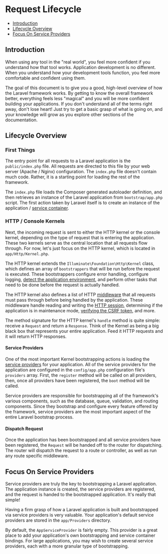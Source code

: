 # Request Lifecycle

- [Introduction](#introduction)
- [Lifecycle Overview](#lifecycle-overview)
- [Focus On Service Providers](#focus-on-service-providers)

<a name="introduction"></a>

## Introduction

When using any tool in the "real world", you feel more confident if you
understand how that tool works. Application development is no different. When
you understand how your development tools function, you feel more comfortable
and confident using them.

The goal of this document is to give you a good, high-level overview of how the
Laravel framework works. By getting to know the overall framework better,
everything feels less "magical" and you will be more confident building your
applications. If you don't understand all of the terms right away, don't lose
heart! Just try to get a basic grasp of what is going on, and your knowledge
will grow as you explore other sections of the documentation.

<a name="lifecycle-overview"></a>

## Lifecycle Overview

### First Things

The entry point for all requests to a Laravel application is
the `public/index.php` file. All requests are directed to this file by your web
server (Apache / Nginx) configuration. The `index.php` file doesn't contain much
code. Rather, it is a starting point for loading the rest of the framework.

The `index.php` file loads the Composer generated autoloader definition, and
then retrieves an instance of the Laravel application from `bootstrap/app.php`
script. The first action taken by Laravel itself is to create an instance of the
application / [service container](container.md).

### HTTP / Console Kernels

Next, the incoming request is sent to either the HTTP kernel or the console
kernel, depending on the type of request that is entering the application. These
two kernels serve as the central location that all requests flow through. For
now, let's just focus on the HTTP kernel, which is located
in `app/Http/Kernel.php`.

The HTTP kernel extends the `Illuminate\Foundation\Http\Kernel` class, which
defines an array of `bootstrappers` that will be run before the request is
executed. These bootstrappers configure error handling, configure
logging, [detect the application environment](configuration.md#environment-configuration),
and perform other tasks that need to be done before the request is actually
handled.

The HTTP kernel also defines a list of HTTP [middleware](middleware.md) that all
requests must pass through before being handled by the application. These
middleware handle reading and writing the [HTTP session](session.md),
determining if the application is in maintenance
mode, [verifying the CSRF token](csrf.md), and more.

The method signature for the HTTP kernel's `handle` method is quite simple:
receive a `Request` and return a `Response`. Think of the Kernel as being a big
black box that represents your entire application. Feed it HTTP requests and it
will return HTTP responses.

#### Service Providers

One of the most important Kernel bootstrapping actions is loading
the [service providers](providers.md) for your application. All of the service
providers for the application are configured in the `config/app.php`
configuration file's `providers` array. First, the `register` method will be
called on all providers, then, once all providers have been registered,
the `boot` method will be called.

Service providers are responsible for bootstrapping all of the framework's
various components, such as the database, queue, validation, and routing
components. Since they bootstrap and configure every feature offered by the
framework, service providers are the most important aspect of the entire Laravel
bootstrap process.

#### Dispatch Request

Once the application has been bootstrapped and all service providers have been
registered, the `Request` will be handed off to the router for dispatching. The
router will dispatch the request to a route or controller, as well as run any
route specific middleware.

<a name="focus-on-service-providers"></a>

## Focus On Service Providers

Service providers are truly the key to bootstrapping a Laravel application. The
application instance is created, the service providers are registered, and the
request is handed to the bootstrapped application. It's really that simple!

Having a firm grasp of how a Laravel application is built and bootstrapped via
service providers is very valuable. Your application's default service providers
are stored in the `app/Providers` directory.

By default, the `AppServiceProvider` is fairly empty. This provider is a great
place to add your application's own bootstrapping and service container
bindings. For large applications, you may wish to create several service
providers, each with a more granular type of bootstrapping.

